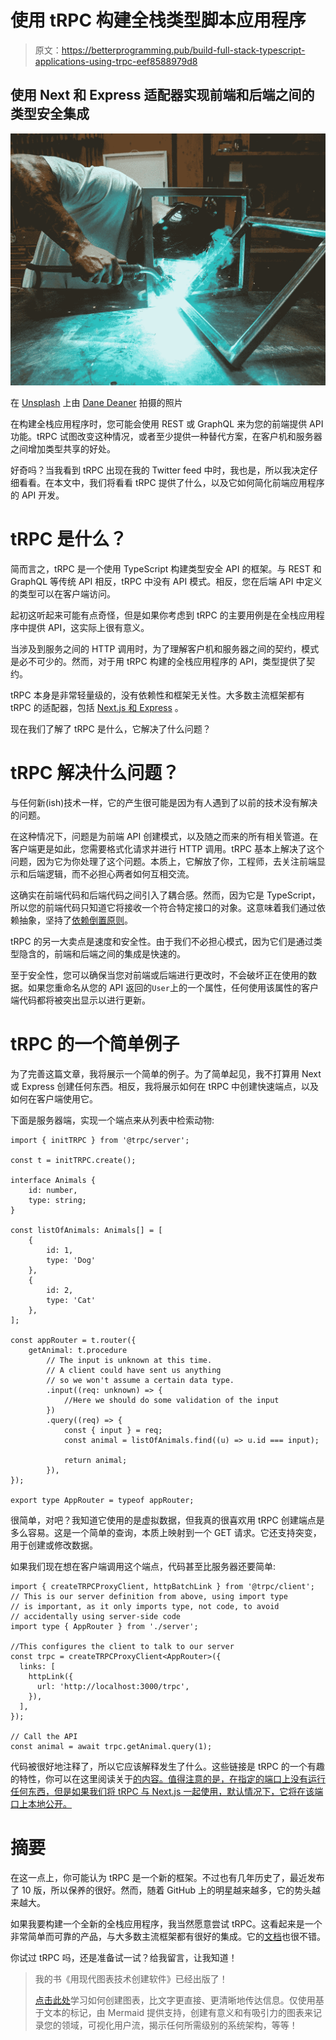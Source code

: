 # 使用 tRPC 构建全栈类型脚本应用程序

> 原文：<https://betterprogramming.pub/build-full-stack-typescript-applications-using-trpc-eef8588979d8>

## 使用 Next 和 Express 适配器实现前端和后端之间的类型安全集成

![](img/d01264c780fd6b8daf889c03f0d4c674.png)

在 [Unsplash](https://unsplash.com?utm_source=medium&utm_medium=referral) 上由 [Dane Deaner](https://unsplash.com/@danedeaner?utm_source=medium&utm_medium=referral) 拍摄的照片

在构建全栈应用程序时，您可能会使用 REST 或 GraphQL 来为您的前端提供 API 功能。tRPC 试图改变这种情况，或者至少提供一种替代方案，在客户机和服务器之间增加类型共享的好处。

好奇吗？当我看到 tRPC 出现在我的 Twitter feed 中时，我也是，所以我决定仔细看看。在本文中，我们将看看 tRPC 提供了什么，以及它如何简化前端应用程序的 API 开发。

# tRPC 是什么？

简而言之，tRPC 是一个使用 TypeScript 构建类型安全 API 的框架。与 REST 和 GraphQL 等传统 API 相反，tRPC 中没有 API 模式。相反，您在后端 API 中定义的类型可以在客户端访问。

起初这听起来可能有点奇怪，但是如果你考虑到 tRPC 的主要用例是在全栈应用程序中提供 API，这实际上很有意义。

当涉及到服务之间的 HTTP 调用时，为了理解客户机和服务器之间的契约，模式是必不可少的。然而，对于用 tRPC 构建的全栈应用程序的 API，类型提供了契约。

tRPC 本身是非常轻量级的，没有依赖性和框架无关性。大多数主流框架都有 tRPC 的适配器，包括 [Next.js 和 Express](https://trpc.io/docs/example-apps) 。

现在我们了解了 tRPC 是什么，它解决了什么问题？

# tRPC 解决什么问题？

与任何新(ish)技术一样，它的产生很可能是因为有人遇到了以前的技术没有解决的问题。

在这种情况下，问题是为前端 API 创建模式，以及随之而来的所有相关管道。在客户端更是如此，您需要格式化请求并进行 HTTP 调用。tRPC 基本上解决了这个问题，因为它为你处理了这个问题。本质上，它解放了你，工程师，去关注前端显示和后端逻辑，而不必担心两者如何互相交流。

这确实在前端代码和后端代码之间引入了耦合感。然而，因为它是 TypeScript，所以您的前端代码只知道它将接收一个符合特定接口的对象。这意味着我们通过依赖抽象，坚持了[依赖倒置原则](https://en.wikipedia.org/wiki/Dependency_inversion_principle)。

tRPC 的另一大卖点是速度和安全性。由于我们不必担心模式，因为它们是通过类型隐含的，前端和后端之间的集成是快速的。

至于安全性，您可以确保当您对前端或后端进行更改时，不会破坏正在使用的数据。如果您重命名从您的 API 返回的`User`上的一个属性，任何使用该属性的客户端代码都将被突出显示以进行更新。

# tRPC 的一个简单例子

为了完善这篇文章，我将展示一个简单的例子。为了简单起见，我不打算用 Next 或 Express 创建任何东西。相反，我将展示如何在 tRPC 中创建快速端点，以及如何在客户端使用它。

下面是服务器端，实现一个端点来从列表中检索动物:

```
import { initTRPC } from '@trpc/server';

const t = initTRPC.create();

interface Animals {
    id: number,
    type: string;
}

const listOfAnimals: Animals[] = [
    {
        id: 1,
        type: 'Dog'
    },
    {
        id: 2,
        type: 'Cat'
    },
];

const appRouter = t.router({
    getAnimal: t.procedure
        // The input is unknown at this time.
        // A client could have sent us anything
        // so we won't assume a certain data type.
        .input((req: unknown) => {
            //Here we should do some validation of the input
        })
        .query((req) => {
            const { input } = req;
            const animal = listOfAnimals.find((u) => u.id === input);

            return animal;
        }),
});

export type AppRouter = typeof appRouter;
```

很简单，对吧？我知道它使用的是虚拟数据，但我真的很喜欢用 tRPC 创建端点是多么容易。这是一个简单的查询，本质上映射到一个 GET 请求。它还支持突变，用于创建或修改数据。

如果我们现在想在客户端调用这个端点，代码甚至比服务器还要简单:

```
import { createTRPCProxyClient, httpBatchLink } from '@trpc/client';
// This is our server definition from above, using import type
// is important, as it only imports type, not code, to avoid
// accidentally using server-side code
import type { AppRouter } from './server';

//This configures the client to talk to our server
const trpc = createTRPCProxyClient<AppRouter>({
  links: [
    httpLink({
      url: 'http://localhost:3000/trpc',
    }),
  ],
});

// Call the API
const animal = await trpc.getAnimal.query(1);
```

代码被很好地注释了，所以它应该解释发生了什么。这些链接是 tRPC 的一个有趣的特性，你可以在这里阅读关于[的内容。值得注意的是，在指定的端口上没有运行任何东西，但是如果我们将 tRPC 与 Next.js 一起使用，默认情况下，它将在该端口上本地公开。](https://trpc.io/docs/links)

# 摘要

在这一点上，你可能认为 tRPC 是一个新的框架。不过也有几年历史了，最近发布了 10 版，所以保养的很好。然而，随着 GitHub 上的明星越来越多，它的势头越来越大。

如果我要构建一个全新的全栈应用程序，我当然愿意尝试 tRPC。这看起来是一个非常简单而可靠的产品，与大多数主流框架都有很好的集成。它的[文档](https://trpc.io/docs)也很不错。

你试过 tRPC 吗，还是准备试一试？给我留言，让我知道！

> 我的书《用现代图表技术创建软件》已经出版了！
> 
> [点击此处](https://www.amazon.com/dp/1680509837?maas=maas_adg_265A9C302E256D26C2E10C30DA1AA728_afap_abs&ref_=aa_maas&tag=maas)学习如何创建图表，比文字更直接、更清晰地传达信息。仅使用基于文本的标记，由 Mermaid 提供支持，创建有意义和有吸引力的图表来记录您的领域，可视化用户流，揭示任何所需级别的系统架构，等等！